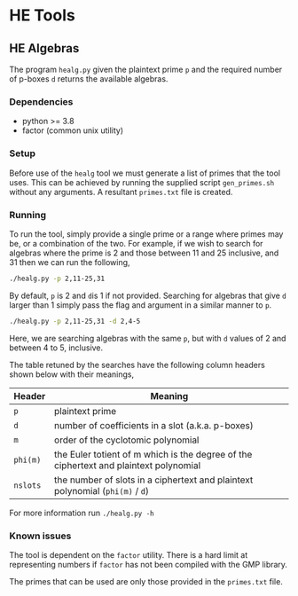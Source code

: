 # HE Tools

## HE Algebras

The program `healg.py` given the plaintext prime `p` and the required number of
p-boxes `d` returns the available algebras.

### Dependencies
- python >= 3.8
- factor (common unix utility)

### Setup

Before use of the `healg` tool we must generate a list of primes that the tool
uses.  This can be achieved by running the supplied script `gen_primes.sh`
without any arguments. A resultant `primes.txt` file is created.

### Running

To run the tool, simply provide a single prime or a range where primes may be,
or a combination of the two.  For example, if we wish to search for algebras
where the prime is 2 and those between 11 and 25 inclusive, and 31 then we can
run the following,

```bash
./healg.py -p 2,11-25,31
```

By default, `p` is 2 and `d`is 1 if not provided. Searching for algebras that
give `d` larger than 1 simply pass the flag and argument in a similar manner to `p`.

```bash
./healg.py -p 2,11-25,31 -d 2,4-5
```
Here, we are searching algebras with the same `p`, but with `d` values of 2 and
between 4 to 5, inclusive.

The table retuned by the searches have the following column headers shown below
with their meanings,

| Header | Meaning |
| --- | --- |
| `p` | plaintext prime |
| `d` | number of coefficients in a slot (a.k.a. p-boxes) |
| `m` | order of the cyclotomic polynomial |
| `phi(m)` | the Euler totient of m which is the degree of the ciphertext and plaintext polynomial |
| `nslots` | the number of slots in a ciphertext and plaintext polynomial (`phi(m)` / `d`) |


For more information run `./healg.py -h`


### Known issues

The tool is dependent on the `factor` utility. There is a hard limit at
representing numbers if `factor` has not been compiled with the GMP library.

The primes that can be used are only those provided in the `primes.txt` file.
